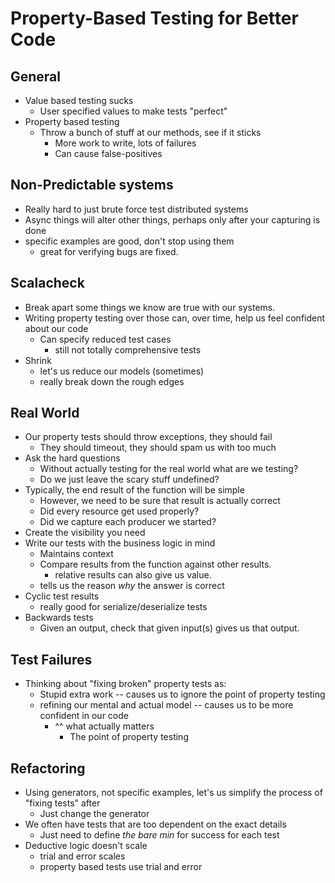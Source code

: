 # Property-Based Testing for Better Code

## General

* Value based testing sucks
  * User specified values to make tests "perfect"
* Property based testing
  * Throw a bunch of stuff at our methods, see if it sticks
    * More work to write, lots of failures
    * Can cause false-positives

## Non-Predictable systems

* Really hard to just brute force test distributed systems
* Async things will alter other things, perhaps only after your capturing is done
* specific examples are good, don't stop using them
  * great for verifying bugs are fixed.

## Scalacheck

* Break apart some things we know are true with our systems.
* Writing property testing over those can, over time, help us feel confident about our code
  * Can specify reduced test cases
    * still not totally comprehensive tests
* Shrink
  * let's us reduce our models (sometimes)
  * really break down the rough edges

## Real World

* Our property tests should throw exceptions, they should fail
  * They should timeout, they should spam us with too much
* Ask the hard questions
  * Without actually testing for the real world what are we testing?
  * Do we just leave the scary stuff undefined?
* Typically, the end result of the function will be simple
  * However, we need to be sure that result is actually correct
  * Did every resource get used properly?
  * Did we capture each producer we started?
* Create the visibility you need
* Write our tests with the business logic in mind
  * Maintains context
  * Compare results from the function against other results.
    * relative results can also give us value.
  * tells us the reason _why_ the answer is correct
* Cyclic test results
  * really good for serialize/deserialize tests
* Backwards tests
  * Given an output, check that given input(s) gives us that output.

## Test Failures

* Thinking about "fixing broken" property tests as:
  * Stupid extra work -- causes us to ignore the point of property testing
  * refining our mental and actual model -- causes us to be more confident in our code
    * ^^ what actually matters
      * The point of property testing

## Refactoring

* Using generators, not specific examples, let's us simplify the process of "fixing tests" after
  * Just change the generator
* We often have tests that are too dependent on the exact details
  * Just need to define _the bare min_ for success for each test
* Deductive logic doesn't scale
  * trial and error scales
  * property based tests use trial and error
